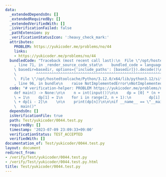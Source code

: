 ```yaml
---
data:
  _extendedDependsOn: []
  _extendedRequiredBy: []
  _extendedVerifiedWith: []
  _isVerificationFailed: false
  _pathExtension: py
  _verificationStatusIcon: ':heavy_check_mark:'
  attributes:
    PROBLEM: https://yukicoder.me/problems/no/44
    links:
    - https://yukicoder.me/problems/no/44
  bundledCode: "Traceback (most recent call last):\n  File \"/opt/hostedtoolcache/Python/3.12.0/x64/lib/python3.12/site-packages/onlinejudge_verify/documentation/build.py\"\
    , line 71, in _render_source_code_stat\n    bundled_code = language.bundle(stat.path,\
    \ basedir=basedir, options={'include_paths': [basedir]}).decode()\n          \
    \         ^^^^^^^^^^^^^^^^^^^^^^^^^^^^^^^^^^^^^^^^^^^^^^^^^^^^^^^^^^^^^^^^^^^^^^^^^^^^^^^^^\n\
    \  File \"/opt/hostedtoolcache/Python/3.12.0/x64/lib/python3.12/site-packages/onlinejudge_verify/languages/python.py\"\
    , line 96, in bundle\n    raise NotImplementedError\nNotImplementedError\n"
  code: "# verification-helper: PROBLEM https://yukicoder.me/problems/no/44\n\n\n\
    def main() -> None:\n\n    n = int(input())\n\n    dp = [0] * (n + 1)\n    dp[0]\
    \ = 1\n    dp[1] = 1\n    for i in range(2, n + 1):\n        dp[i] = dp[i - 1]\
    \ + dp[i - 2]\n    \n\n    print(dp[n])\n\n\nif __name__ == \"__main__\":\n  \
    \  main()"
  dependsOn: []
  isVerificationFile: true
  path: Test/yukicoder/0044.test.py
  requiredBy: []
  timestamp: '2023-07-09 23:09:33+09:00'
  verificationStatus: TEST_ACCEPTED
  verifiedWith: []
documentation_of: Test/yukicoder/0044.test.py
layout: document
redirect_from:
- /verify/Test/yukicoder/0044.test.py
- /verify/Test/yukicoder/0044.test.py.html
title: Test/yukicoder/0044.test.py
---
```


